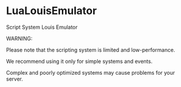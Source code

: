 # LuaLouisEmulator
 Script System Louis Emulator

WARNING:

Please note that the scripting system is limited and low-performance.

We recommend using it only for simple systems and events.

Complex and poorly optimized systems may cause problems for your server.
